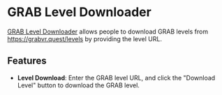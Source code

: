 # GRAB Level Downloader

[GRAB Level Downloader](vestria4.github.io/GRAB-DOWNLOADER) allows people to download GRAB levels from https://grabvr.quest/levels by providing the level URL.

## Features

- **Level Download**: Enter the GRAB level URL, and click the "Download Level" button to download the GRAB level.

